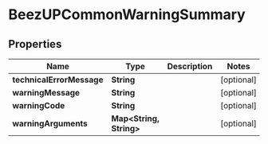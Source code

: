 
# BeezUPCommonWarningSummary

## Properties
Name | Type | Description | Notes
------------ | ------------- | ------------- | -------------
**technicalErrorMessage** | **String** |  |  [optional]
**warningMessage** | **String** |  |  [optional]
**warningCode** | **String** |  |  [optional]
**warningArguments** | **Map&lt;String, String&gt;** |  |  [optional]




